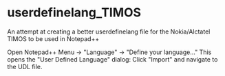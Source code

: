 # userdefinelang_TIMOS
An attempt at creating a better userdefinelang file for the Nokia/Alctatel TIMOS to be used in Notepad++


Open Notepad++
Menu -> "Language" -> "Define your language..."
This opens the "User Defined Language" dialog:
Click "Import" and navigate to the UDL file.
